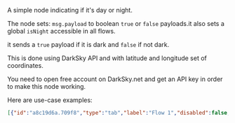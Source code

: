 A simple node indicating if it's day or night.

The node sets: <code>msg.payload</code> to boolean <code>true</code> or <code>false</code> payloads.it also sets a global <code>isNight</code> accessible in all flows.

it sends a <code>true</code> payload if it is dark and <code>false</code> if not dark.

This is done using DarkSky API and with latitude and longitude set of coordinates.

You need to open free account on DarkSky.net and get an API key in order to make this node working.

Here are use-case examples:
```json
[{"id":"a8c19d6a.709f8","type":"tab","label":"Flow 1","disabled":false,"info":""},{"id":"97b70b5b.93ac78","type":"nighttime","z":"a8c19d6a.709f8","name":"nighttime","lon":"","lat":"","x":100,"y":120,"wires":[["82d2af5a.f178c"]]},{"id":"fcfe76f2.ab48d8","type":"comment","z":"a8c19d6a.709f8","name":"readme","info":"just set nighttime node to set the global \"isNight\"\nthen you can use it in any function. \ncheck both examples here\nyou can get the output directly from the node or \nyou can use a function to call the node value \n","x":390,"y":80,"wires":[]},{"id":"bbebbd22.3386b","type":"ui_switch","z":"a8c19d6a.709f8","name":"","label":"switch","group":"fe8c1b89.b8c8f8","order":0,"width":0,"height":0,"passthru":true,"decouple":"false","topic":"","style":"","onvalue":"1","onvalueType":"num","onicon":"","oncolor":"","offvalue":"0","offvalueType":"num","officon":"","offcolor":"","x":390,"y":180,"wires":[["a5f7987d.eaef48"]]},{"id":"a5f7987d.eaef48","type":"mqtt out","z":"a8c19d6a.709f8","name":"","topic":"/ChristmasLight/Switch","qos":"","retain":"","broker":"4c9fd7ba.0fded8","x":580,"y":180,"wires":[]},{"id":"91cffa7a.83dc08","type":"function","z":"a8c19d6a.709f8","name":"","func":"var isNight = global.get(\"isNight\");\nif (isNight === true)\n{\n    msg.payload = 1;\n    return msg;\n}\nif (isNight === false)\n{\n    msg.payload = 0;\n    return msg;\n}\n","outputs":1,"noerr":0,"x":250,"y":180,"wires":[["bbebbd22.3386b"]]},{"id":"39e6de54.1c3fa2","type":"inject","z":"a8c19d6a.709f8","name":"","topic":"","payload":"","payloadType":"str","repeat":"60","crontab":"","once":false,"onceDelay":0.1,"x":110,"y":180,"wires":[["91cffa7a.83dc08"]]},{"id":"82d2af5a.f178c","type":"ui_switch","z":"a8c19d6a.709f8","name":"","label":"switch","group":"fe8c1b89.b8c8f8","order":0,"width":0,"height":0,"passthru":true,"decouple":"false","topic":"","style":"","onvalue":"true","onvalueType":"bool","onicon":"","oncolor":"","offvalue":"false","offvalueType":"bool","officon":"","offcolor":"","x":300,"y":120,"wires":[[]]},{"id":"fe8c1b89.b8c8f8","type":"ui_group","z":"","name":"Weather","tab":"65f7f859.acb6c8","order":1,"disp":true,"width":"6","collapse":true},{"id":"4c9fd7ba.0fded8","type":"mqtt-broker","z":"","name":"","broker":"172.16.172.63","port":"1883","clientid":"Nodered","usetls":false,"compatmode":true,"keepalive":"60","cleansession":true,"birthTopic":"","birthQos":"0","birthPayload":"","willTopic":"","willQos":"0","willPayload":""},{"id":"65f7f859.acb6c8","type":"ui_tab","z":"","name":"Home","icon":"dashboard","order":1}]
```
